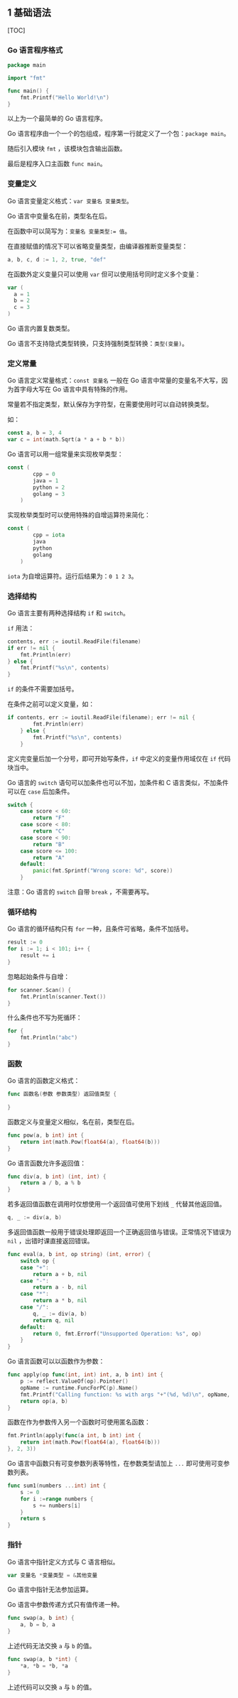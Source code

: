 ## 1 基础语法

[TOC]

### Go 语言程序格式

```go
package main

import "fmt"

func main() {
	fmt.Printf("Hello World!\n")
}
```

以上为一个最简单的 Go 语言程序。

Go 语言程序由一个一个的包组成，程序第一行就定义了一个包：`package main`。

随后引入模块 `fmt` ，该模块包含输出函数。

最后是程序入口主函数 `func main`。

### 变量定义

Go 语言变量定义格式：`var 变量名 变量类型`。

Go 语言中变量名在前，类型名在后。

在函数中可以简写为：`变量名 变量类型:= 值`。

在直接赋值的情况下可以省略变量类型，由编译器推断变量类型：

``` go
a, b, c, d := 1, 2, true, "def"
```



在函数外定义变量只可以使用 `var` 但可以使用括号同时定义多个变量：

``` go
var (
  a = 1
  b = 2
  c = 3
)
```

Go 语言内置复数类型。

Go 语言不支持隐式类型转换，只支持强制类型转换：`类型(变量)`。

### 定义常量

Go 语言定义常量格式：`const 变量名` 一般在 Go 语言中常量的变量名不大写，因为首字母大写在 Go 语言中具有特殊的作用。

常量若不指定类型，默认保存为字符型，在需要使用时可以自动转换类型。

如：

``` go
const a, b = 3, 4
var c = int(math.Sqrt(a * a + b * b))
```

Go 语言可以用一组常量来实现枚举类型：

```go
const (
		cpp = 0
		java = 1
		python = 2
		golang = 3
	)
```

实现枚举类型时可以使用特殊的自增运算符来简化：

```go
const (
		cpp = iota
		java
		python
		golang
	)
```

`iota` 为自增运算符。运行后结果为：`0 1 2 3`。

### 选择结构

Go 语言主要有两种选择结构 `if` 和 `switch`。

`if` 用法：

```go
contents, err := ioutil.ReadFile(filename)
if err != nil {
	fmt.Println(err)
} else {
	fmt.Printf("%s\n", contents)
}
```

`if` 的条件不需要加括号。

在条件之前可以定义变量，如：

```go
if contents, err := ioutil.ReadFile(filename); err != nil {
		fmt.Println(err)
	} else {
		fmt.Printf("%s\n", contents)
	}
```

定义完变量后加一个分号，即可开始写条件，`if` 中定义的变量作用域仅在 `if` 代码块当中。

Go 语言的 `switch` 语句可以加条件也可以不加，加条件和 C 语言类似，不加条件可以在 `case` 后加条件。

```go
switch {
	case score < 60:
		return "F"
	case score < 80:
		return "C"
	case score < 90:
		return "B"
	case score <= 100:
		return "A"
	default:
		panic(fmt.Sprintf("Wrong score: %d", score))
	}
```

注意：Go 语言的 `switch` 自带 `break` ，不需要再写。

### 循环结构

Go 语言的循环结构只有 `for` 一种，且条件可省略，条件不加括号。

```go
result := 0
for i := 1; i < 101; i++ {
	result += i
}
```

忽略起始条件与自增：

```go
for scanner.Scan() {
	fmt.Println(scanner.Text())
}
```

什么条件也不写为死循环：

```go
for {
	fmt.Println("abc")
}
```

### 函数

Go 语言的函数定义格式：

```go
func 函数名(参数 参数类型) 返回值类型 {
    
}
```

函数定义与变量定义相似，名在前，类型在后。

```go
func pow(a, b int) int {
	return int(math.Pow(float64(a), float64(b)))
}
```

Go 语言函数允许多返回值：

```go
func div(a, b int) (int, int) {
	return a / b, a % b
}
```

若多返回值函数在调用时仅想使用一个返回值可使用下划线 `_` 代替其他返回值。

```go
q, _ := div(a, b)
```

多返回值函数一般用于错误处理即返回一个正确返回值与错误。正常情况下错误为 `nil` ，出错时课直接返回错误。

```go
func eval(a, b int, op string) (int, error) {
	switch op {
	case "+":
		return a + b, nil
	case "-":
		return a - b, nil
	case "*":
		return a * b, nil
	case "/":
		q, _ := div(a, b)
		return q, nil
	default:
		return 0, fmt.Errorf("Unsupported Operation: %s", op)
	}
}
```

Go 语言函数可以以函数作为参数：

```go
func apply(op func(int, int) int, a, b int) int {
	p := reflect.ValueOf(op).Pointer()
	opName := runtime.FuncForPC(p).Name()
	fmt.Printf("Calling function: %s with args "+"(%d, %d)\n", opName, a, b)
	return op(a, b)
}
```

函数在作为参数传入另一个函数时可使用匿名函数：

```go
fmt.Println(apply(func(a int, b int) int {
	return int(math.Pow(float64(a), float64(b)))
}, 2, 3))
```

Go 语言中函数只有可变参数列表等特性，在参数类型请加上 `...` 即可使用可变参数列表。

```go
func sum1(numbers ...int) int {
	s := 0
	for i :=range numbers {
		s += numbers[i]
	}
	return s
}
```

### 指针

Go 语言中指针定义方式与 C 语言相似。

```go
var 变量名 *变量类型 = &其他变量
```

Go 语言中指针无法参加运算。

Go 语言中参数传递方式只有值传递一种。

```go
func swap(a, b int) {
	a, b = b, a
}
```

上述代码无法交换 `a` 与 `b` 的值。

```go
func swap(a, b *int) {
	*a, *b = *b, *a
}
```

上述代码可以交换 `a` 与 `b` 的值。